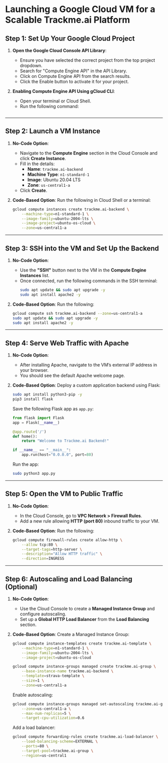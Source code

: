 # Launching a Google Cloud VM for a Scalable Trackme.ai Platform

## Step 1: Set Up Your Google Cloud Project
1. **Open the Google Cloud Console API Library**:
   - Ensure you have selected the correct project from the top project dropdown.
   - Search for "Compute Engine API" in the API Library.
   - Click on Compute Engine API from the search results.
   - Click the Enable button to activate it for your project.

2. **Enabling Compute Engine API Using gCloud CLI**:
   - Open your terminal or Cloud Shell.
   - Run the following command:
   ```bash
   
---

## Step 2: Launch a VM Instance
1. **No-Code Option**:
   - Navigate to the **Compute Engine** section in the Cloud Console and click **Create Instance**.
   - Fill in the details:
     - **Name**: `trackme.ai-backend`
     - **Machine Type**: `n1-standard-1`
     - **Image**: Ubuntu 20.04 LTS
     - **Zone**: `us-central1-a`
   - Click **Create**.

2. **Code-Based Option**:
   Run the following in Cloud Shell or a terminal:
   ```bash
   gcloud compute instances create trackme.ai-backend \
       --machine-type=n1-standard-1 \
       --image-family=ubuntu-2004-lts \
       --image-project=ubuntu-os-cloud \
       --zone=us-central1-a
   ```

---

## Step 3: SSH into the VM and Set Up the Backend
1. **No-Code Option**:
   - Use the **"SSH"** button next to the VM in the **Compute Engine Instances** list.
   - Once connected, run the following commands in the SSH terminal:
     ```bash
     sudo apt update && sudo apt upgrade -y
     sudo apt install apache2 -y
     ```

2. **Code-Based Option**:
   Run the following:
   ```bash
   gcloud compute ssh trackme.ai-backend --zone=us-central1-a
   sudo apt update && sudo apt upgrade -y
   sudo apt install apache2 -y
   ```

---

## Step 4: Serve Web Traffic with Apache
1. **No-Code Option**:
   - After installing Apache, navigate to the VM’s external IP address in your browser.
   - You should see the default Apache welcome page.

2. **Code-Based Option**:
   Deploy a custom application backend using Flask:
   ```bash
   sudo apt install python3-pip -y
   pip3 install flask
   ```

   Save the following Flask app as `app.py`:
   ```python
   from flask import Flask
   app = Flask(__name__)

   @app.route('/')
   def home():
       return "Welcome to Trackme.ai Backend!"

   if __name__ == "__main__":
       app.run(host="0.0.0.0", port=80)
   ```

   Run the app:
   ```bash
   sudo python3 app.py
   ```

---

## Step 5: Open the VM to Public Traffic
1. **No-Code Option**:
   - In the Cloud Console, go to **VPC Network > Firewall Rules**.
   - Add a new rule allowing **HTTP (port 80)** inbound traffic to your VM.

2. **Code-Based Option**:
   Run the following:
   ```bash
   gcloud compute firewall-rules create allow-http \
       --allow tcp:80 \
       --target-tags=http-server \
       --description="Allow HTTP traffic" \
       --direction=INGRESS
   ```

---

## Step 6: Autoscaling and Load Balancing (Optional)
1. **No-Code Option**:
   - Use the Cloud Console to create a **Managed Instance Group** and configure autoscaling.
   - Set up a **Global HTTP Load Balancer** from the **Load Balancing** section.

2. **Code-Based Option**:
   Create a Managed Instance Group:
   ```bash
   gcloud compute instance-templates create trackme.ai-template \
       --machine-type=n1-standard-1 \
       --image-family=ubuntu-2004-lts \
       --image-project=ubuntu-os-cloud

   gcloud compute instance-groups managed create trackme.ai-group \
       --base-instance-name trackme.ai-backend \
       --template=strava-template \
       --size=1 \
       --zone=us-central1-a
   ```

   Enable autoscaling:
   ```bash
   gcloud compute instance-groups managed set-autoscaling trackme.ai-group \
       --zone=us-central1-a \
       --max-num-replicas=5 \
       --target-cpu-utilization=0.6
   ```

   Add a load balancer:
   ```bash
   gcloud compute forwarding-rules create trackme.ai-load-balancer \
       --load-balancing-scheme=EXTERNAL \
       --ports=80 \
       --target-pool=trackme.ai-group \
       --region=us-central1
   ```

